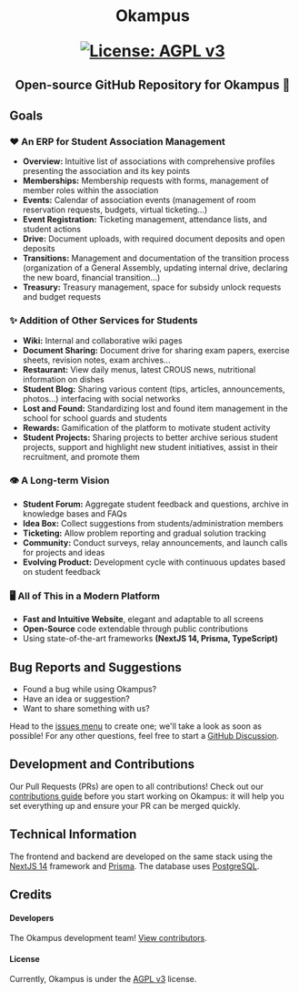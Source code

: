 <h1 align="center">Okampus

[![License: AGPL v3](https://img.shields.io/badge/License-AGPL_v3-blue.svg)](https://www.gnu.org/licenses/agpl-3.0)</h1>

<h2 align="center">
  Open-source GitHub Repository for Okampus 🎉
</h2>

## Goals

### ❤️ An ERP for Student Association Management

- **Overview:** Intuitive list of associations with comprehensive profiles presenting the association and its key points
- **Memberships:** Membership requests with forms, management of member roles within the association
- **Events:** Calendar of association events (management of room reservation requests, budgets, virtual ticketing...)
- **Event Registration:** Ticketing management, attendance lists, and student actions
- **Drive:** Document uploads, with required document deposits and open deposits
- **Transitions:** Management and documentation of the transition process (organization of a General Assembly, updating internal drive, declaring the new board, financial transition...)
- **Treasury:** Treasury management, space for subsidy unlock requests and budget requests

### ✨ Addition of Other Services for Students

- **Wiki:** Internal and collaborative wiki pages
- **Document Sharing:** Document drive for sharing exam papers, exercise sheets, revision notes, exam archives...
- **Restaurant:** View daily menus, latest CROUS news, nutritional information on dishes
- **Student Blog:** Sharing various content (tips, articles, announcements, photos...) interfacing with social networks
- **Lost and Found:** Standardizing lost and found item management in the school for school guards and students
- **Rewards:** Gamification of the platform to motivate student activity
- **Student Projects:** Sharing projects to better archive serious student projects, support and highlight new student initiatives, assist in their recruitment, and promote them

### 👁️ A Long-term Vision

- **Student Forum:** Aggregate student feedback and questions, archive in knowledge bases and FAQs
- **Idea Box:** Collect suggestions from students/administration members
- **Ticketing:** Allow problem reporting and gradual solution tracking
- **Community:** Conduct surveys, relay announcements, and launch calls for projects and ideas
- **Evolving Product:** Development cycle with continuous updates based on student feedback

### 🖥️ All of This in a Modern Platform

- **Fast and Intuitive Website**, elegant and adaptable to all screens
- **Open-Source** code extendable through public contributions
- Using state-of-the-art frameworks **(NextJS 14, Prisma, TypeScript)**

## Bug Reports and Suggestions

- Found a bug while using Okampus?
- Have an idea or suggestion?
- Want to share something with us?

Head to the [issues menu] to create one; we'll take a look as soon as possible!
For any other questions, feel free to start a [GitHub Discussion].

## Development and Contributions

Our Pull Requests (PRs) are open to all contributions! Check out our [contributions guide] before you start working on Okampus: it will help you set everything up and ensure your PR can be merged quickly.

## Technical Information

The frontend and backend are developed on the same stack using the [NextJS 14](https://nextjs.org/blog/next-14/) framework and [Prisma](https://www.prisma.io/).
The database uses [PostgreSQL](https://www.postgresql.org/).

## Credits

#### Developers

The Okampus development team!
[View contributors].

#### License

Currently, Okampus is under the [AGPL v3] license.

<!-- Links -->

[issues menu]: https://github.com/Okampus/okampus/issues
[GitHub Discussion]: https://github.com/Okampus/okampus/discussions
[contributions guide]: ./CONTRIBUTING.md
[View contributors]: https://github.com/Okampus/okampus/graphs/contributors
[AGPL v3]: ./LICENSE
